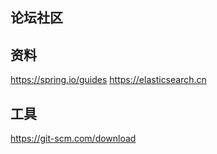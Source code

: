 ## 论坛社区

## 资料
https://spring.io/guides
https://elasticsearch.cn

## 工具
https://git-scm.com/download